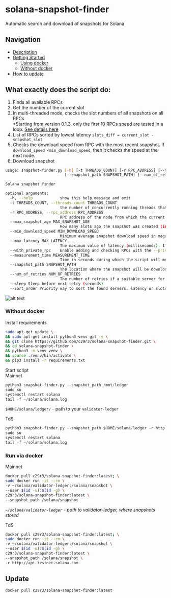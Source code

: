# solana-snapshot-finder
Automatic search and download of snapshots for Solana  

## Navigation  

* [Description](#what-exactly-does-the-script-do)
* [Getting Started]()
    - [Using docker](#run-via-docker)  
    - [Without docker](#without-docker)  
* [How to update](#update)

## What exactly does the script do:  
1. Finds all available RPCs  
2. Get the number of the current slot  
3. In multi-threaded mode, checks the slot numbers of all snapshots on all RPCs  
*Starting from version 0.1.3, only the first 10 RPCs speed are tested in a loop. [See details here](https://github.com/c29r3/solana-snapshot-finder/releases/tag/0.1.3)
5. List of RPCs sorted by lowest latency
`slots_diff = current_slot - snapshot_slot`
5. Checks the download speed from RPC with the most recent snapshot. If `download_speed <min_download_speed`, then it checks the speed at the next node.  
6. Download snapshot  
```bash
usage: snapshot-finder.py [-h] [-t THREADS_COUNT] [-r RPC_ADDRESS] [--max_snapshot_age MAX_SNAPSHOT_AGE] [--min_download_speed MIN_DOWNLOAD_SPEED] [--max_latency MAX_LATENCY] [--with_private_rpc] [--measurement_time MEASUREMENT_TIME]
                          [--snapshot_path SNAPSHOT_PATH] [--num_of_retries NUM_OF_RETRIES]

Solana snapshot finder

optional arguments:
  -h, --help            show this help message and exit
  -t THREADS_COUNT, --threads-count THREADS_COUNT
                        the number of concurrently running threads that check snapshots for rpc nodes
  -r RPC_ADDRESS, --rpc_address RPC_ADDRESS
                        RPC address of the node from which the current slot number will be taken https://api.mainnet-beta.solana.com
  --max_snapshot_age MAX_SNAPSHOT_AGE
                        How many slots ago the snapshot was created (in slots)
  --min_download_speed MIN_DOWNLOAD_SPEED
                        Minimum average snapshot download speed in megabytes
  --max_latency MAX_LATENCY
                        The maximum value of latency (milliseconds). If latency > max_latency --> skip
  --with_private_rpc    Enable adding and checking RPCs with the --private-rpc option.This slow down checking and searching but potentially increases the number of RPCs from which snapshots can be downloaded.
  --measurement_time MEASUREMENT_TIME
                        Time in seconds during which the script will measure the download speed
  --snapshot_path SNAPSHOT_PATH
                        The location where the snapshot will be downloaded (absolute path). Example: /home/ubuntu/solana/validator-ledger
  --num_of_retries NUM_OF_RETRIES
                        The number of retries if a suitable server for downloading the snapshot was not found
  --sleep Sleep before next retry (seconds)
  --sort_order Priority way to sort the found servers. latency or slots_diff
```
![alt text](https://raw.githubusercontent.com/c29r3/solana-snapshot-finder/aec9a59a7517a5049fa702675bdc8c770acbef99/2021-07-23_22-38.png?raw=true)

### Without docker   
Install requirements  
```bash
sudo apt-get update \
&& sudo apt-get install python3-venv git -y \
&& git clone https://github.com/c29r3/solana-snapshot-finder.git \
&& cd solana-snapshot-finder \
&& python3 -m venv venv \
&& source ./venv/bin/activate \
&& pip3 install -r requirements.txt
```

Start script  
Mainnet  
```python
python3 snapshot-finder.py --snapshot_path /mnt/ledger
sudo su
systemctl restart solana
tail -f ~/solana/solana.log
``` 
`$HOME/solana/ledger/` - path to your `validator-ledger`


TdS  
```python
python3 snapshot-finder.py --snapshot_path $HOME/solana/ledger -r http://api.testnet.solana.com
sudo su
systemctl restart solana
tail -f ~/solana/solana.log
``` 

### Run via docker  
Mainnet  
```bash
docker pull c29r3/solana-snapshot-finder:latest; \
sudo docker run -it --rm \
-v ~/solana/validator-ledger:/solana/snapshot \
--user $(id -u):$(id -g) \
c29r3/solana-snapshot-finder:latest \
--snapshot_path /solana/snapshot
```
*`~/solana/validator-ledger` - path to validator-ledger, where snapshots stored*

TdS  
```bash
docker pull c29r3/solana-snapshot-finder:latest; \
sudo docker run -it --rm \
-v ~/solana/validator-ledger:/solana/snapshot \
--user $(id -u):$(id -g) \
c29r3/solana-snapshot-finder:latest \
--snapshot_path /solana/snapshot \
-r http://api.testnet.solana.com
```

## Update  
`docker pull c29r3/solana-snapshot-finder:latest`
